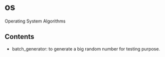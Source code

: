 # os
Operating System Algorithms

## Contents

- batch_generator: to generate a big random number for testing purpose.
